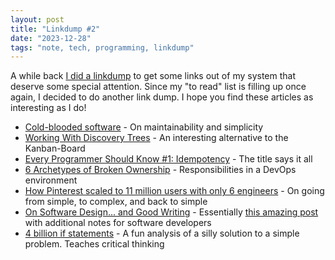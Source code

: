```yaml
---
layout: post
title: "Linkdump #2"
date: "2023-12-28"
tags: "note, tech, programming, linkdump"
---
```


A while back [I did a linkdump](/posts/2023-09-11-linkdump-software-development) to get some links out of my system that deserve some special attention. Since my "to read" list is filling up once again, I decided to do another link dump. I hope you find these articles as interesting as I do!

- [Cold-blooded software](https://dubroy.com/blog/cold-blooded-software/) - On maintainability and simplicity
- [Working With Discovery Trees](https://www.industriallogic.com/blog/discovery-trees/) - An interesting alternative to the Kanban-Board
- [Every Programmer Should Know #1: Idempotency](https://www.berkansasmaz.com/every-programmer-should-know-idempotency/) - The title says it all
- [6 Archetypes of Broken Ownership](https://blog.alexewerlof.com/p/broken-ownership) - Responsibilities in a DevOps environment
- [How Pinterest scaled to 11 million users with only 6 engineers](https://read.engineerscodex.com/p/how-pinterest-scaled-to-11-million) - On going from simple, to complex, and back to simple
- [On Software Design... and Good Writing](https://iximiuz.com/en/posts/on-software-design-and-good-writing/) - Essentially [this amazing post](https://spacecraft.ssl.umd.edu/akins_laws.html) with additional notes for software developers
- [4 billion if statements](https://andreasjhkarlsson.github.io//jekyll/update/2023/12/27/4-billion-if-statements.html) - A fun analysis of a silly solution to a simple problem. Teaches critical thinking

